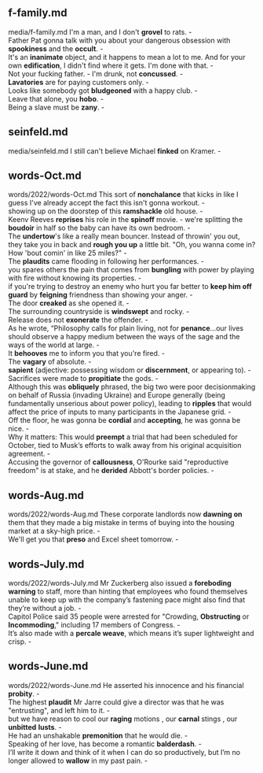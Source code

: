 ## f-family.md ## 
media/f-family.md
I'm a man, and I don't **grovel** to rats. -  
Father Pat gonna talk with you about your dangerous obsession with **spookiness** and the **occult**. -  
It's an **inanimate** object, and it happens to mean a lot to me. And for your own **edification**, I didn't find where it gets. I'm done with that. -   
Not your fucking father. - I'm drunk, not **concussed**. -  
**Lavatories** are for paying customers only. -  
Looks like somebody got **bludgeoned** with a happy club. -  
Leave that alone, you **hobo**. -  
Being a slave must be **zany**. -  

## seinfeld.md ## 
media/seinfeld.md
I still can't believe Michael **finked** on Kramer. -  

## words-Oct.md ## 
words/2022/words-Oct.md
This sort of **nonchalance** that kicks in like I guess I've already accept the fact this isn't gonna workout. -  
showing up on the doorstep of this **ramshackle** old house. -  
Keenv Reeves **reprises** his role in the **spinoff** movie. - 
we're splitting the **boudoir** in half so the baby can have its own bedroom. -  
The **undertow**'s like a really mean bouncer. Instead of throwin' you out, they take you in back and **rough you up** a little bit. "Oh, you wanna come in? How 'bout comin' in like 25 miles?" -  
The **plaudits** came flooding in following her performances. -  
you spares others the pain that comes from **bungling** with power by playing with fire without knowing its properties. -  
if you're trying to destroy an enemy who hurt you far better to **keep him off guard** by **feigning** friendness than showing your anger. -  
The door **creaked** as she opened it. -  
The surrounding countryside is **windswept** and rocky. -  
Release does not **exonerate** the offender. -  
As he wrote, “Philosophy calls for plain living, not for **penance**…our lives should observe a happy medium between the ways of the sage and the ways of the world at large. -  
It **behooves** me to inform you that you're fired. -  
The **vagary** of absolute. -  
**sapient** (adjective: possessing wisdom or **discernment**, or appearing to). -  
Sacrifices were made to **propitiate** the gods. -  
Although this was **obliquely** phrased, the big two were poor decisionmaking on behalf of Russia (invading Ukraine) and Europe generally (being fundamentally unserious about power policy), leading to **ripples** that would affect the price of inputs to many participants in the Japanese grid. -  
Off the floor, he was gonna be **cordial** and **accepting**, he was gonna be nice. -  
Why it matters: This would **preempt** a trial that had been scheduled for October, tied to Musk’s efforts to walk away from his original acquisition agreement. -  
Accusing the governor of **callousness**, O'Rourke said "reproductive freedom" is at stake, and he **derided** Abbott's border policies. -  

## words-Aug.md ## 
words/2022/words-Aug.md
These corporate landlords now **dawning on** them that they made a big mistake in terms of buying into the housing market at a sky-high price. -  
We'll get you that **preso** and Excel sheet tomorrow. -  

## words-July.md ## 
words/2022/words-July.md
Mr Zuckerberg also issued a **foreboding warning** to staff, more than hinting that employees who found themselves unable to keep up with the company’s fastening pace might also find that they’re without a job. -  
Capitol Police said 35 people were arrested for "Crowding, **Obstructing** or **Incommoding**," including 17 members of Congress. -  
It’s also made with a **percale weave**, which means it’s super lightweight and crisp. -  

## words-June.md ## 
words/2022/words-June.md
He asserted his innocence and his financial **probity**.  -  
The highest **plaudit** Mr Jarre could give a director was that he was "entrusting", and left him to it. -  
but we have reason to cool our **raging** motions , our **carnal** stings , our **unbitted** **lusts**. -  
He had an unshakable **premonition** that he would die. -  
Speaking of her love, has become a romantic **balderdash**. -  
I’ll write it down and think of it when I can do so productively, but I’m no longer allowed to **wallow** in my past pain. -  
